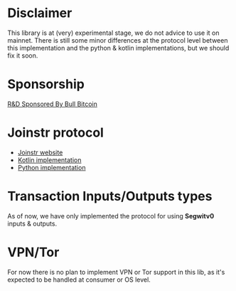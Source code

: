 # Disclaimer

This library is at (very) experimental stage, we do not advice to use it on mainnet.
There is still some minor differences at the protocol level between this  implementation
and the python & kotlin implementations, but we should fix it soon.

# Sponsorship

[R&D Sponsored By Bull Bitcoin](https://www.bullbitcoin.com/)

# Joinstr protocol
 - [Joinstr website](https://joinstr.xyz/)
 - [Kotlin implementation](https://gitlab.com/invincible-privacy/joinstr-kmp)
 - [Python implementation](https://gitlab.com/invincible-privacy/joinstr)

# Transaction Inputs/Outputs types

As of now, we have only implemented the protocol for using **Segwitv0** inputs & outputs.

# VPN/Tor

For now there is no plan to implement VPN or Tor support in this lib, as it's expected 
to be handled at consumer or OS level.
